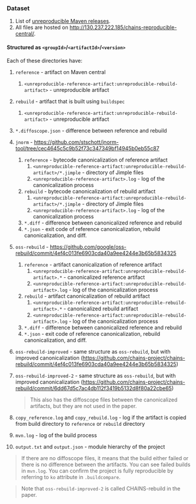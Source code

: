 ### Dataset

1. List of [unreproducible Maven releases](java/unreproducible_maven_projects_to_releases.json).
2. All files are hosted on http://130.237.222.185/chains-reproducible-central/.

#### Structured as `<groupId>`/`<artifactId>`/`<version>`

Each of these directories have:
1. `reference` - artifact on Maven central
    1. `<unreproducible-reference-artifact:unreproducible-rebuild-artifact>` - unreproducible artifact
2. `rebuild` - artifact that is built using `buildspec`
    1. `<unreproducible-reference-artifact:unreproducible-rebuild-artifact>` - unreproducible artifact
3. `*.diffoscope.json` - difference between reference and rebuild
4. `jnorm` - https://github.com/stschott/jnorm-tool/tree/cec4645c5c9b52f73c347349bf14945b0eb55c87
    1. `reference` - bytecode canonicalization of reference artifact
        1. `<unreproducible-reference-artifact:unreproducible-rebuild-artifact>/*.jimple` - directory of Jimple files
        2. `<unreproducible-reference-artifact>.log` - log of the canonicalization process
    2. `rebuild` - bytecode canonicalization of rebuild artifact
        1. `<unreproducible-reference-artifact:unreproducible-rebuild-artifact>/*.jimple` - directory of Jimple files
        2. `<unreproducible-reference-artifact>.log` - log of the canonicalization process
    3. `*.diff` - difference between canonicalized reference and rebuild
    4. `*.json` - exit code of reference canonicalization, rebuild canonicalization, and diff.
5. `oss-rebuild` - https://github.com/google/oss-rebuild/commit/4ef4c013fe6903cda40a9ee4244e3b65b5834325
    1. `reference` - artifact canonicalization of reference artifact
        1. `<unreproducible-reference-artifact:unreproducible-rebuild-artifact>.*` - canonicalized reference artifact
        2. `<unreproducible-reference-artifact:unreproducible-rebuild-artifact>.log` - log of the canonicalization process
    2. `rebuild` - artifact canonicalization of rebuild artifact
        1. `<unreproducible-reference-artifact:unreproducible-rebuild-artifact>.*` - canonicalized rebuild artifact
        2. `<unreproducible-reference-artifact:unreproducible-rebuild-artifact>.log` - log of the canonicalization process
    3. `*.diff` - difference between canonicalized reference and rebuild
    4. `*.json` - exit code of reference canonicalization, rebuild canonicalization, and diff.
6. `oss-rebuild-improved` - same structure as `oss-rebuild`, but with improved canonicalization (https://github.com/chains-project/chains-rebuild/commit/4ef4c013fe6903cda40a9ee4244e3b65b5834325)
6. `oss-rebuild-improved-2` - same structure as `oss-rebuild`, but with improved canonicalization (https://github.com/chains-project/chains-rebuild/commit/6dd67d5c7ac4db112f3419b5132d8f80a22cbe65)
   > This also has the diffoscope files between the canonicalized artifacts, but they are not used in the paper.

6. `copy_reference.log` and `copy_rebuild.log` - log if the artifact is copied from build directory to `reference` or `rebuild` directory
6. `mvn.log` - log of the build process
7. `output.txt` and `output.json` - module hierarchy of the project
> If there are no diffoscope files, it means that the build either failed or there is no difference between the artifacts.
You can see failed builds in `mvn.log`. You can confirm the project is fully reproducible by referring to `ko` attribute in `.buildcompare`.

> Note that `oss-rebuild-improved-2` is called CHAINS-rebuild in the paper.
